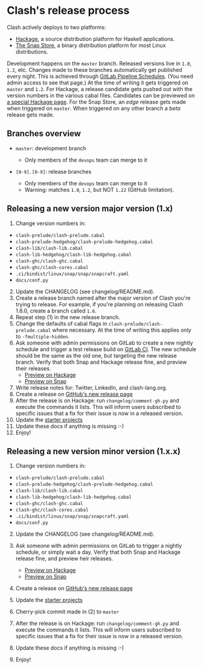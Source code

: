 # Clash's release process

Clash actively deploys to two platforms:

 * [Hackage](http://hackage.haskell.org/package/clash-prelude), a source
   distribution platform for Haskell applications.
 * [The Snap Store](https://snapcraft.io/clash), a binary distribution platform
   for most Linux distributions.

Development happens on the `master` branch. Released versions live in `1.0`,
`1.2`, etc. Changes made to these branches automatically get published every
night. This is achieved through [GitLab Pipeline Schedules](https://gitlab.com/clash-lang/clash-compiler/pipeline_schedules).
(You need admin access to see that page.) At the time of writing it gets
triggered on `master` and `1.2`. For Hackage, a release candidate gets pushed out
with the version numbers in the various cabal files. Candidates can be previewed
on [a special Hackage page](http://hackage.haskell.org/package/clash-prelude/candidates/).
For the Snap Store, an _edge_ release gets made when triggered on `master`. When
triggered on any other branch a _beta_ release gets made.

## Branches overview
* `master`: development branch
  * Only members of the `devops` team can merge to it

* `[0-9].[0-9]`: release branches
  * Only members of the `devops` team can merge to it
  * Warning: matches `1.0`, `1.2`, but NOT `1.22` (GitHub limitation).

## Releasing a new version major version (1.x)
1. Change version numbers in:
  * `clash-prelude/clash-prelude.cabal`
  * `clash-prelude-hedgehog/clash-prelude-hedgehog.cabal`
  * `clash-lib/clash-lib.cabal`
  * `clash-lib-hedgehog/clash-lib-hedgehog.cabal`
  * `clash-ghc/clash-ghc.cabal`
  * `clash-ghc/clash-cores.cabal`
  * `.ci/bindist/linux/snap/snap/snapcraft.yaml`
  * `docs/conf.py`
2. Update the CHANGELOG (see changelog/README.md).
3. Create a release branch named after the major version of Clash you're trying to
   release. For example, if you're planning on releasing Clash 1.6.0, create a
   branch called `1.6`.
4. Repeat step (1) in the new release branch.
5. Change the defaults of cabal flags in `clash-prelude/clash-prelude.cabal`
   where necessary. At the time of writing this applies only to
   `-fmultiple-hidden`.
6. Ask someone with admin permissions on GitLab to create a new nightly schedule
   and trigger a test release build on [GitLab CI](https://gitlab.com/clash-lang/clash-compiler/pipeline_schedules).
   The new schedule should be the same as the old one, but targeting the new
   release branch. Verify that both Snap and Hackage release fine, and preview
   their releases.
     * [Preview on Hackage](http://hackage.haskell.org/package/clash-prelude/candidates/)
     * [Preview on Snap](https://snapcraft.io/clash)
7. Write release notes for: Twitter, LinkedIn, and clash-lang.org.
8. Create a release on [GitHub's new release page](https://github.com/clash-lang/clash-compiler/releases/new)
9. After the release is on Hackage: run `changelog/comment-gh.py` and execute the commands it lists. This will inform users subscribed to specific issues that a fix for their issue is now in a released version.
10. Update the [starter projects](https://github.com/clash-lang/stack-templates/)
11. Update these docs if anything is missing :-)
12. Enjoy!

## Releasing a new version minor version (1.x.x)
1. Change version numbers in:
  * `clash-prelude/clash-prelude.cabal`
  * `clash-prelude-hedgehog/clash-prelude-hedgehog.cabal`
  * `clash-lib/clash-lib.cabal`
  * `clash-lib-hedgehog/clash-lib-hedgehog.cabal`
  * `clash-ghc/clash-ghc.cabal`
  * `clash-ghc/clash-cores.cabal`
  * `.ci/bindist/linux/snap/snap/snapcraft.yaml`
  * `docs/conf.py`
2. Update the CHANGELOG (see changelog/README.md).
3. Ask someone with admin permissions on GitLab to trigger a nightly schedule,
   or simply wait a day. Verify that both Snap and Hackage release fine, and
   preview heir releases.
     * [Preview on Hackage](http://hackage.haskell.org/package/clash-prelude/candidates/)
     * [Preview on Snap](https://snapcraft.io/clash)

4. Create a release on [GitHub's new release page](https://github.com/clash-lang/clash-compiler/releases/new)
5. Update the [starter projects](https://github.com/clash-lang/stack-templates/)
6. Cherry-pick commit made in (2) to `master`
7. After the release is on Hackage: run `changelog/comment-gh.py` and execute the commands it lists. This will inform users subscribed to specific issues that a fix for their issue is now in a released version.
8. Update these docs if anything is missing :-)
9. Enjoy!
